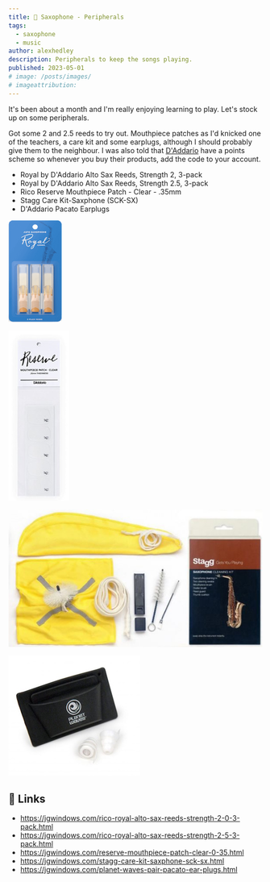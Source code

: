 ```yaml
---
title: 🎷 Saxophone - Peripherals
tags:
  - saxophone
  - music
author: alexhedley
description: Peripherals to keep the songs playing.
published: 2023-05-01
# image: /posts/images/
# imageattribution:
---
```


<!-- 🎷 Saxophone - Peripherals -->

It's been about a month and I'm really enjoying learning to play. Let's stock up on some peripherals.

Got some 2 and 2.5 reeds to try out. Mouthpiece patches as I'd knicked one of the teachers, a care kit and some earplugs, although I should probably give them to the neighbour. I was also told that [D'Addario](https://www.daddario.com/) have a points scheme so whenever you buy their products, add the code to your account.

- Royal by D'Addario Alto Sax Reeds, Strength 2, 3-pack
- Royal by D'Addario Alto Sax Reeds, Strength 2.5, 3-pack
- Rico Reserve Mouthpiece Patch - Clear - .35mm
- Stagg Care Kit-Saxphone (SCK-SX)
- D'Addario Pacato Earplugs

![Royal by D'Addario Alto Sax Reeds](images/saxophone/royal_daddario_alto_sax_reeds.png "Royal by D'Addario Alto Sax Reeds")

![Rico Reserve Mouthpiece Patch - Clear - .35mm](images/saxophone/rico_clear_35mm_patches.jpg "Rico Reserve Mouthpiece Patch - Clear - .35mm")

![Stagg Care Kit-Saxphone (SCK-SX)](images/saxophone/stagg_care_kit.jpg "Stagg Care Kit-Saxphone (SCK-SX)")

![D'Addario Pacato Earplugs](images/saxophone/daddario_pacato_earplugs.jpg "D'Addario Pacato Earplugs")

## 🔗 Links

- https://jgwindows.com/rico-royal-alto-sax-reeds-strength-2-0-3-pack.html
- https://jgwindows.com/rico-royal-alto-sax-reeds-strength-2-5-3-pack.html
- https://jgwindows.com/reserve-mouthpiece-patch-clear-0-35.html
- https://jgwindows.com/stagg-care-kit-saxphone-sck-sx.html
- https://jgwindows.com/planet-waves-pair-pacato-ear-plugs.html